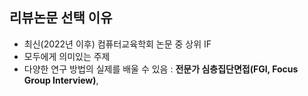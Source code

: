 ## 리뷰논문 선택 이유
* 최신(2022년 이후) 컴퓨터교육학회 논문 중 상위 IF
* 모두에게 의미있는 주제 
* 다양한 연구 방법의 실제를 배울 수 있음 : **전문가 심층집단면접(FGI, Focus Group Interview)**, 